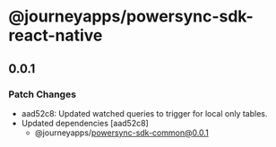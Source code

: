 # @journeyapps/powersync-sdk-react-native

## 0.0.1

### Patch Changes

- aad52c8: Updated watched queries to trigger for local only tables.
- Updated dependencies [aad52c8]
  - @journeyapps/powersync-sdk-common@0.0.1
